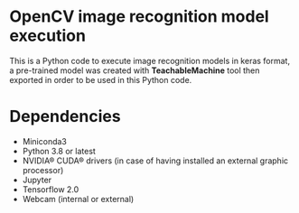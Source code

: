 # OpenCV image recognition model execution

This is a Python code to execute image recognition models in keras format, a pre-trained model was created with **TeachableMachine** tool then exported in order to be used in this Python code.


# Dependencies
-  Miniconda3 
-  Python 3.8 or latest
-  NVIDIA® CUDA® drivers (in case of having installed an external graphic processor) 
-  Jupyter
-  Tensorflow 2.0
- Webcam (internal or external)
